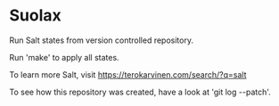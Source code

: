 # Suolax

Run Salt states from version controlled repository.

Run 'make' to apply all states.

To learn more Salt, visit https://terokarvinen.com/search/?q=salt

To see how this repository was created, have a look at 'git log --patch'. 
